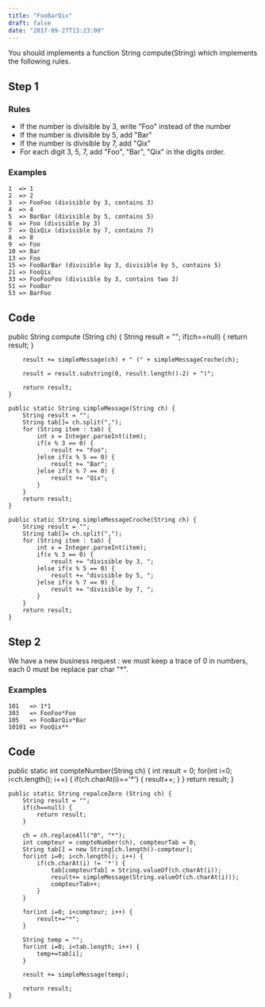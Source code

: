 ```yaml
---
title: "FooBarQix"
draft: false
date: "2017-09-27T13:23:00"
---
```


You should implements a function String compute(String) which implements the following rules.

## Step 1
### Rules

* If the number is divisible by 3, write "Foo" instead of the number
* If the number is divisible by 5, add "Bar"
* If the number is divisible by 7, add "Qix"
* For each digit 3, 5, 7, add "Foo", "Bar", "Qix" in the digits order.
 
### Examples

    1  => 1
    2  => 2
    3  => FooFoo (divisible by 3, contains 3)
    4  => 4
    5  => BarBar (divisible by 5, contains 5)
    6  => Foo (divisible by 3)
    7  => QixQix (divisible by 7, contains 7)
    8  => 8
    9  => Foo
    10 => Bar
    13 => Foo
    15 => FooBarBar (divisible by 3, divisible by 5, contains 5)
    21 => FooQix
    33 => FooFooFoo (divisible by 3, contains two 3)
    51 => FooBar
    53 => BarFoo
    
## Code

public String compute (String ch) {
		String result = "";
		if(ch==null) {
			return result;
		}
		
		result += simpleMessage(ch) + " (" + simpleMessageCroche(ch);
		
		result = result.substring(0, result.length()-2) + ")";
		
		return result;
	}
	
	public static String simpleMessage(String ch) {
		String result = "";
		String tab[]= ch.split(",");
		for (String item : tab) {
			int x = Integer.parseInt(item);
			if(x % 3 == 0) {
				result += "Foo";
			}else if(x % 5 == 0) {
				result += "Bar";
			}else if(x % 7 == 0) {
				result += "Qix";
			}
		}
		return result;
	}
	
	public static String simpleMessageCroche(String ch) {
		String result = "";
		String tab[]= ch.split(",");
		for (String item : tab) {
			int x = Integer.parseInt(item);
			if(x % 3 == 0) {
				result += "divisible by 3, ";
			}else if(x % 5 == 0) {
				result += "divisible by 5, ";
			}else if(x % 7 == 0) {
				result += "divisible by 7, ";
			}
		}
		return result;
	}

## Step 2

We have a new business request : we must keep a trace of 0 in numbers, each 0 must be replace par char "*".

### Examples
    
    101   => 1*1
    303   => FooFoo*Foo
    105   => FooBarQix*Bar
    10101 => FooQix**

## Code

public static int compteNumber(String ch) {
		int result = 0;
		for(int i=0; i<ch.length(); i++) {
			if(ch.charAt(i)=='*') {
				result++;
			}
		}
		return result;
	}
	
	public static String repalceZero (String ch) {
		String result = "";
		if(ch==null) {
			return result;
		}
		
		ch = ch.replaceAll("0", "*");
		int compteur = compteNumber(ch), compteurTab = 0;
		String tab[] = new String[ch.length()-compteur];
		for(int i=0; i<ch.length(); i++) {
			if(ch.charAt(i) != '*') {
				tab[compteurTab] = String.valueOf(ch.charAt(i));
				result+= simpleMessage(String.valueOf(ch.charAt(i)));
				compteurTab++;
			}
		}
		
		for(int i=0; i<compteur; i++) {
			result+="*";
		}
		
		String temp = "";
		for(int i=0; i<tab.length; i++) {
			temp+=tab[i];
		}
		
		result += simpleMessage(temp);
		
		return result;
	}

